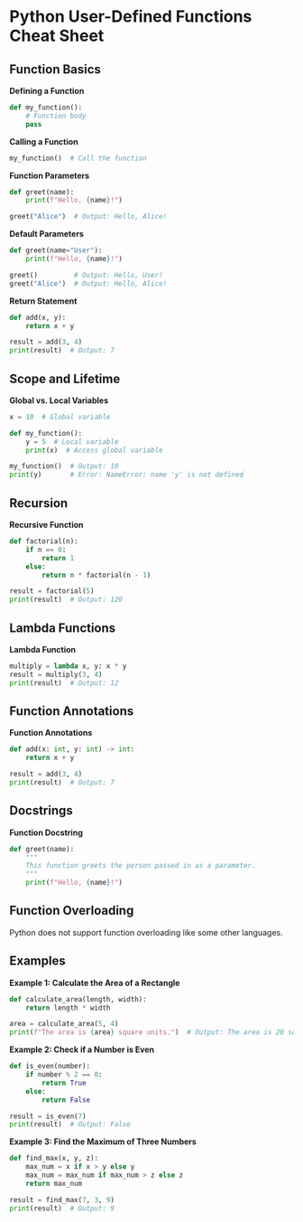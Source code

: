 
# Python User-Defined Functions Cheat Sheet

## Function Basics

**Defining a Function**

```python
def my_function():
    # Function body
    pass
```

**Calling a Function**

```python
my_function()  # Call the function
```

**Function Parameters**

```python
def greet(name):
    print(f"Hello, {name}!")

greet("Alice")  # Output: Hello, Alice!
```

**Default Parameters**

```python
def greet(name="User"):
    print(f"Hello, {name}!")

greet()         # Output: Hello, User!
greet("Alice")  # Output: Hello, Alice!
```

**Return Statement**

```python
def add(x, y):
    return x + y

result = add(3, 4)
print(result)  # Output: 7
```

## Scope and Lifetime

**Global vs. Local Variables**

```python
x = 10  # Global variable

def my_function():
    y = 5  # Local variable
    print(x)  # Access global variable

my_function()  # Output: 10
print(y)       # Error: NameError: name 'y' is not defined
```

## Recursion

**Recursive Function**

```python
def factorial(n):
    if n == 0:
        return 1
    else:
        return n * factorial(n - 1)

result = factorial(5)
print(result)  # Output: 120
```

## Lambda Functions

**Lambda Function**

```python
multiply = lambda x, y: x * y
result = multiply(3, 4)
print(result)  # Output: 12
```

## Function Annotations

**Function Annotations**

```python
def add(x: int, y: int) -> int:
    return x + y

result = add(3, 4)
print(result)  # Output: 7
```

## Docstrings

**Function Docstring**

```python
def greet(name):
    """
    This function greets the person passed in as a parameter.
    """
    print(f"Hello, {name}!")
```

## Function Overloading

Python does not support function overloading like some other languages.

## Examples

**Example 1: Calculate the Area of a Rectangle**

```python
def calculate_area(length, width):
    return length * width

area = calculate_area(5, 4)
print(f"The area is {area} square units.")  # Output: The area is 20 square units.
```

**Example 2: Check if a Number is Even**

```python
def is_even(number):
    if number % 2 == 0:
        return True
    else:
        return False

result = is_even(7)
print(result)  # Output: False
```

**Example 3: Find the Maximum of Three Numbers**

```python
def find_max(x, y, z):
    max_num = x if x > y else y
    max_num = max_num if max_num > z else z
    return max_num

result = find_max(7, 3, 9)
print(result)  # Output: 9
```

